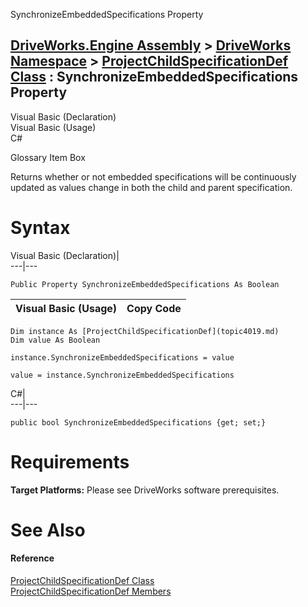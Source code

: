 SynchronizeEmbeddedSpecifications Property   
  
[DriveWorks.Engine Assembly](topic2156.md) > [DriveWorks Namespace](topic2159.md) > [ProjectChildSpecificationDef Class](topic4019.md) : SynchronizeEmbeddedSpecifications Property  
---  
  
Visual Basic (Declaration)    
Visual Basic (Usage)    
C# 

Glossary Item Box

Returns whether or not embedded specifications will be continuously updated as values change in both the child and parent specification. 

# Syntax

Visual Basic (Declaration)|   
---|---  
      
    
    Public Property SynchronizeEmbeddedSpecifications As Boolean  
  
Visual Basic (Usage)| Copy Code  
---|---  
      
    
    Dim instance As [ProjectChildSpecificationDef](topic4019.md)
    Dim value As Boolean
     
    instance.SynchronizeEmbeddedSpecifications = value
     
    value = instance.SynchronizeEmbeddedSpecifications  
  
C#|   
---|---  
      
    
    public bool SynchronizeEmbeddedSpecifications {get; set;}  
  
# Requirements

**Target Platforms:** Please see DriveWorks software prerequisites.

# See Also

#### Reference

[ProjectChildSpecificationDef Class](topic4019.md)   
[ProjectChildSpecificationDef Members](topic4020.md)


